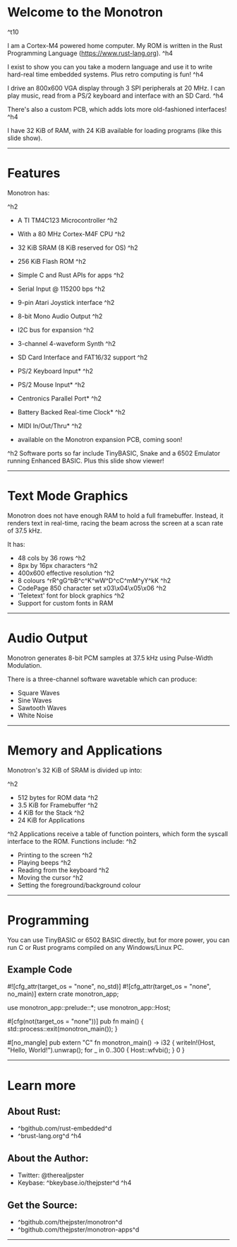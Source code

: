 # Welcome to the Monotron
^t10

I am a Cortex-M4 powered home computer. My ROM
is written in the Rust Programming Language
(https://www.rust-lang.org).
^h4

I exist to show you can you take a modern
language and use it to write hard-real time
embedded systems. Plus retro computing is fun!
^h4

I drive an 800x600 VGA display through 3 SPI
peripherals at 20 MHz. I can play music,
read from a PS/2 keyboard and interface with
an SD Card.
^h4

There's also a custom PCB, which adds lots more
old-fashioned interfaces!
^h4

I have 32 KiB of RAM, with 24 KiB available for
loading programs (like this slide show).

***
# Features

Monotron has:

^h2
* A TI TM4C123 Microcontroller
^h2
* With a 80 MHz Cortex-M4F CPU
^h2
* 32 KiB SRAM (8 KiB reserved for OS)
^h2
* 256 KiB Flash ROM
^h2
* Simple C and Rust APIs for apps
^h2
* Serial Input @ 115200 bps
^h2
* 9-pin Atari Joystick interface
^h2
* 8-bit Mono Audio Output
^h2
* I2C bus for expansion
^h2
* 3-channel 4-waveform Synth
^h2
* SD Card Interface and FAT16/32 support
^h2
* PS/2 Keyboard Input*
^h2
* PS/2 Mouse Input*
^h2
* Centronics Parallel Port*
^h2
* Battery Backed Real-time Clock*
^h2
* MIDI In/Out/Thru*
^h2

 * available on the Monotron expansion PCB,
   coming soon!

^h2
Software ports so far include TinyBASIC, Snake
and a 6502 Emulator running Enhanced BASIC.
Plus this slide show viewer!

***
# Text Mode Graphics

Monotron does not have enough RAM to hold a
full framebuffer. Instead, it renders text
in real-time, racing the beam across the
screen at a scan rate of 37.5 kHz.

It has:

* 48 cols by 36 rows
^h2
* 8px by 16px characters
^h2
* 400x600 effective resolution
^h2
* 8 colours ^rR^gG^bB^c^K^wW^D^cC^mM^yY^kK
^h2
* CodePage 850 character set x03\x04\x05\x06
^h2
* 'Teletext' font for block graphics
^h2
* Support for custom fonts in RAM

***
# Audio Output

Monotron generates 8-bit PCM samples at
37.5 kHz using Pulse-Width Modulation.

There is a three-channel software wavetable
which can produce:

* Square Waves
* Sine Waves
* Sawtooth Waves
* White Noise

***
# Memory and Applications

Monotron's 32 KiB of SRAM is divided up into:

^h2
* 512 bytes for ROM data
^h2
* 3.5 KiB for Framebuffer
^h2
* 4 KiB for the Stack
^h2
* 24 KiB for Applications

^h2
Applications receive a table of function
pointers, which form the syscall interface to
the ROM. Functions include:
^h2

* Printing to the screen
^h2
* Playing beeps
^h2
* Reading from the keyboard
^h2
* Moving the cursor
^h2
* Setting the foreground/background colour

***
# Programming

You can use TinyBASIC or 6502 BASIC directly,
but for more power, you can run C or Rust
programs compiled on any Windows/Linux PC.

## Example Code

   #![cfg_attr(target_os = "none", no_std)]
   #![cfg_attr(target_os = "none", no_main)]
   extern crate monotron_app;

   use monotron_app::prelude::*;
   use monotron_app::Host;

   #[cfg(not(target_os = "none"))]
   pub fn main() {
       std::process::exit(monotron_main());
   }

   #[no_mangle]
   pub extern "C" fn monotron_main() -> i32 {
      writeln!(Host, "Hello, World!").unwrap();
      for _ in 0..300 {
         Host::wfvbi();
      }
      0
   }

***
# Learn more

## About Rust:
* ^bgithub.com/rust-embedded^d
* ^brust-lang.org^d
^h4

## About the Author:
* Twitter: @therealjpster
* Keybase: ^bkeybase.io/thejpster^d
^h4

## Get the Source:
* ^bgithub.com/thejpster/monotron^d
* ^bgithub.com/thejpster/monotron-apps^d

***
